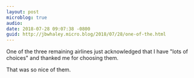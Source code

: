```yaml
---
layout: post
microblog: true
audio: 
date: 2018-07-28 09:07:38 -0800
guid: http://jbwhaley.micro.blog/2018/07/28/one-of-the.html
---
```

One of the three remaining airlines just acknowledged that I have "lots of choices" and thanked me for choosing them.

That was so nice of them.
